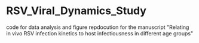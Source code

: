 # RSV_Viral_Dynamics_Study

code for data analysis and figure repdocution for the manuscript "Relating in vivo RSV infection kinetics to host infectiousness in different age groups"
